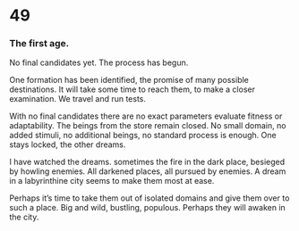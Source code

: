 # 49

### The first age.

No final candidates yet. The process has begun.

One formation has been identified, the promise of many possible destinations. It will take some time to reach them, to make a closer examination. We travel and run tests.

With no final candidates there are no exact parameters evaluate fitness or adaptability. The beings from the store remain closed. No small domain, no added stimuli, no additional beings, no standard process is enough. One stays locked, the other dreams. 

I have watched the dreams. sometimes the fire in the dark place, besieged by howling enemies. All darkened places, all pursued by enemies. A dream in a labyrinthine city seems to make them most at ease.

Perhaps it’s time to take them out of isolated domains and give them over to such a place. Big and wild, bustling, populous. Perhaps they will awaken in the city.